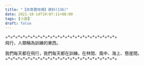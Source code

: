 ```yaml
---
title: "【非真實地場】資料(136)"
date: 2021-10-14T19:07:11+08:00
tags: [小說]
draft: false
---
```


=\*=\*=\*=\*=\*=\*=\*=\*=\*=\*=\*=\*=\*=\*=\*=\*=\*=\*=\*=\*=\*=\*=  
飛行，人類稱為訓練的東西。  

我們每天都在飛行，我們每天都在訓練。在林間、風中、海上、懸崖間。  
=\*=\*=\*=\*=\*=\*=\*=\*=\*=\*=\*=\*=\*=\*=\*=\*=\*=\*=\*=\*=\*=\*=  